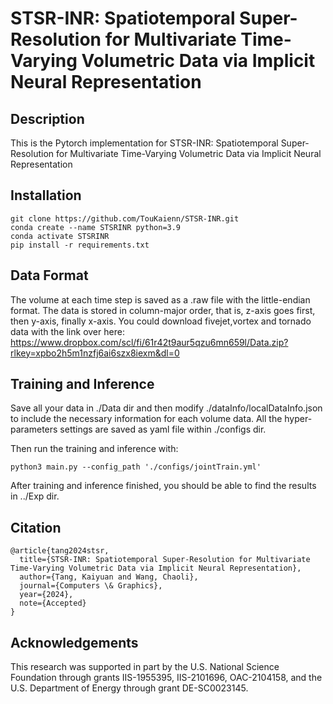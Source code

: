 # STSR-INR: Spatiotemporal Super-Resolution for Multivariate Time-Varying Volumetric Data via Implicit Neural Representation

## Description
This is the Pytorch implementation for STSR-INR: Spatiotemporal Super-Resolution for Multivariate Time-Varying Volumetric
Data via Implicit Neural Representation

## Installation
```
git clone https://github.com/TouKaienn/STSR-INR.git
conda create --name STSRINR python=3.9
conda activate STSRINR
pip install -r requirements.txt
```

## Data Format
The volume at each time step is saved as a .raw file with the little-endian format. The data is stored in column-major order, that is, z-axis goes first, then y-axis, finally x-axis. You could download fivejet,vortex and tornado data with the link over here: https://www.dropbox.com/scl/fi/61r42t9aur5qzu6mn659l/Data.zip?rlkey=xpbo2h5m1nzfj6ai6szx8iexm&dl=0

## Training and Inference
Save all your data in ./Data dir and then modify ./dataInfo/localDataInfo.json to include the necessary information for each volume data. All the hyper-parameters settings are saved as yaml file within ./configs dir.

Then run the training and inference with:
```
python3 main.py --config_path './configs/jointTrain.yml'
```
After training and inference finished, you should be able to find the results in ../Exp dir.

## Citation
```
@article{tang2024stsr,
  title={STSR-INR: Spatiotemporal Super-Resolution for Multivariate Time-Varying Volumetric Data via Implicit Neural Representation},
  author={Tang, Kaiyuan and Wang, Chaoli},
  journal={Computers \& Graphics},
  year={2024},
  note={Accepted}
}
```
## Acknowledgements
This research was supported in part by the U.S. National Science Foundation through grants IIS-1955395, IIS-2101696, OAC-2104158, and the U.S. Department of Energy through grant DE-SC0023145.
